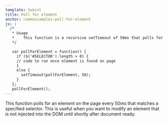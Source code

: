 ```yaml
---
template: twocol
title: Poll for element
anchor: commonsamples-poll-for-element
js: |
  /*
   * Usage
   *    This function is a recursive setTimeout of 50ms that polls for an element matching the selector in the if statement.  
   */

   var pollForElement = function() {
     if ($('#SELECTOR').length > 0) {
     // code to run once element is found on page
     }
     else {
       setTimeout(pollForElement, 50);
     }
   };
   pollForElement();
---
```


This function polls for an element on the page every 50ms that matches a specified selector.  This is useful when you want to modify an element that is not injected into the DOM until shortly after document ready.
